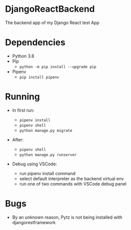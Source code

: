 # DjangoReactBackend

The backend app of my Django React test App

# Dependencies

- Python 3.8
- Pip
  - `python -m pip install --upgrade pip`
- Pipenv
  - `pip install pipenv`

# Running

- In first run:
  - `pipenv install`
  - `pipenv shell`
  - `python manage.py migrate`
- After:

  - `pipenv shell`
  - `python manage.py runserver`

- Debug using VSCode:
  - run pipenv install command
  - select default interpreter as the backend virtual env
  - run one of two commands with VSCode debug panel

# Bugs

- By an unknown reason, Pytz is not being installed with djangorestframework
